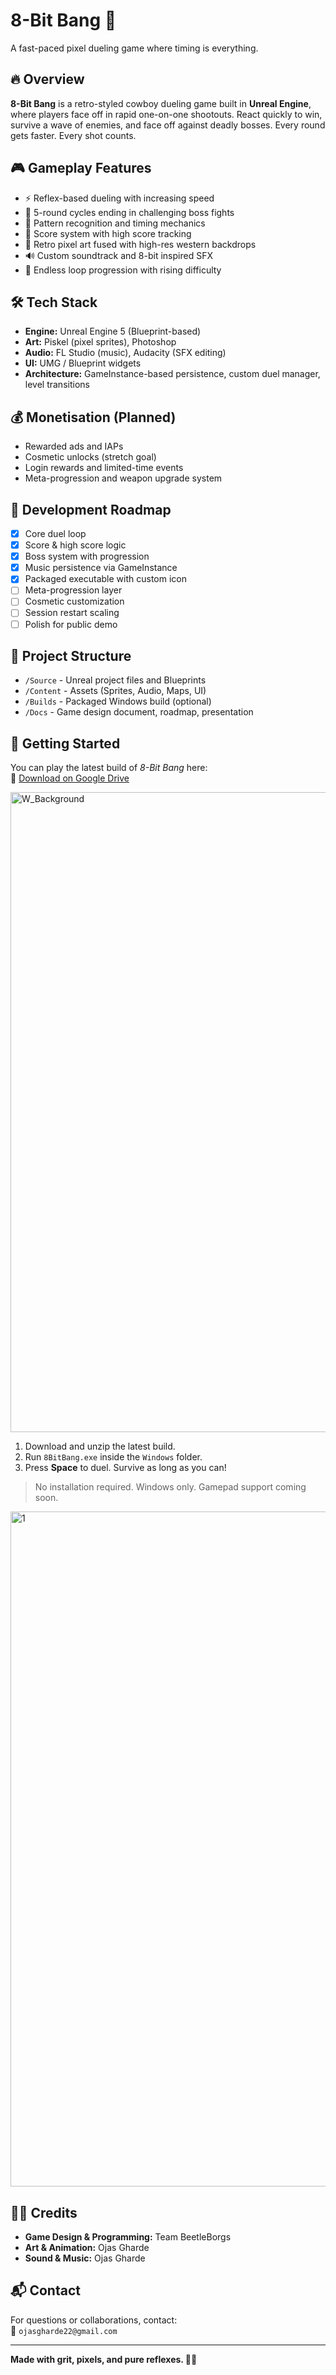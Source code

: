 # 8-Bit Bang 🎯  
A fast-paced pixel dueling game where timing is everything.

## 🔥 Overview
**8-Bit Bang** is a retro-styled cowboy dueling game built in **Unreal Engine**, where players face off in rapid one-on-one shootouts. React quickly to win, survive a wave of enemies, and face off against deadly bosses. Every round gets faster. Every shot counts.

## 🎮 Gameplay Features
- ⚡ Reflex-based dueling with increasing speed
- 🤠 5-round cycles ending in challenging boss fights
- 🧠 Pattern recognition and timing mechanics
- 💯 Score system with high score tracking
- 🎨 Retro pixel art fused with high-res western backdrops
- 🔊 Custom soundtrack and 8-bit inspired SFX
- 🔁 Endless loop progression with rising difficulty

## 🛠️ Tech Stack
- **Engine:** Unreal Engine 5 (Blueprint-based)
- **Art:** Piskel (pixel sprites), Photoshop
- **Audio:** FL Studio (music), Audacity (SFX editing)
- **UI:** UMG / Blueprint widgets
- **Architecture:** GameInstance-based persistence, custom duel manager, level transitions

## 💰 Monetisation (Planned)
- Rewarded ads and IAPs
- Cosmetic unlocks (stretch goal)
- Login rewards and limited-time events
- Meta-progression and weapon upgrade system

## 🚧 Development Roadmap
- [x] Core duel loop
- [x] Score & high score logic
- [x] Boss system with progression
- [x] Music persistence via GameInstance
- [x] Packaged executable with custom icon
- [ ] Meta-progression layer
- [ ] Cosmetic customization
- [ ] Session restart scaling
- [ ] Polish for public demo

## 📁 Project Structure
- `/Source` - Unreal project files and Blueprints
- `/Content` - Assets (Sprites, Audio, Maps, UI)
- `/Builds` - Packaged Windows build (optional)
- `/Docs` - Game design document, roadmap, presentation


## 🚀 Getting Started
You can play the latest build of *8-Bit Bang* here:  
🔗 [Download on Google Drive](https://drive.google.com/drive/folders/1NNUgXtv0PVDkddngBnGdb2uOedARzbVB?usp=sharing)


<img width="1536" height="1024" alt="W_Background" src="https://github.com/user-attachments/assets/519fccee-be91-4327-aa1c-df6498e192cd" />

1. Download and unzip the latest build.
2. Run `8BitBang.exe` inside the `Windows` folder.
3. Press **Space** to duel. Survive as long as you can!

> No installation required. Windows only. Gamepad support coming soon.

<img width="1920" height="1080" alt="1" src="https://github.com/user-attachments/assets/78c0cb95-a82d-4ad5-959a-81ef0e7784e2" />



## 🧑‍💻 Credits
- **Game Design & Programming:** Team BeetleBorgs
- **Art & Animation:** Ojas Gharde
- **Sound & Music:** Ojas Gharde

## 📬 Contact
For questions or collaborations, contact:  
📧 `ojasgharde22@gmail.com`

---

**Made with grit, pixels, and pure reflexes. 🤠💥**
